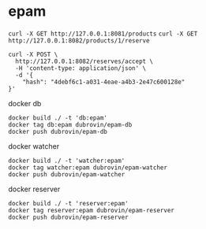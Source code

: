 # epam

```curl -X GET http://127.0.0.1:8081/products```
```curl -X GET http://127.0.0.1:8082/products/1/reserve```
```
curl -X POST \
  http://127.0.0.1:8082/reserves/accept \
  -H 'content-type: application/json' \
  -d '{
    "hash": "4debf6c1-a031-4eae-a4b3-2e47c600128e"
}'
```
docker db  
```
docker build ./ -t 'db:epam'  
docker tag db:epam dubrovin/epam-db
docker push dubrovin/epam-db 
```

docker watcher  
```
docker build ./ -t 'watcher:epam'  
docker tag watcher:epam dubrovin/epam-watcher
docker push dubrovin/epam-watcher
```

docker reserver  
```
docker build ./ -t 'reserver:epam'  
docker tag reserver:epam dubrovin/epam-reserver
docker push dubrovin/epam-reserver
```